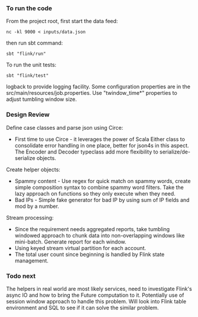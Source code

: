 ### To run the code
From the project root, first start the data feed:
```
nc -kl 9000 < inputs/data.json
```
then run sbt command:
```
sbt "flink/run"
```
To run the unit tests:
```
sbt "flink/test"
```
logback to provide logging facility.
Some configuration properties are in the src/main/resources/job.properties. Use "twindow_time*" properties to adjust tumbling window size.

### Design Review

Define case classes and parse json using Circe:
- First time to use Circe - it leverages the power of Scala Either class to consolidate error handling in one place, better for json4s in this aspect. The Encoder and Decoder typeclass add more flexibility to serialize/de-serialize objects.

Create helper objects:
- Spammy content - Use regex for quick match on spammy words, create simple composition syntax to combine spammy word filters. Take the lazy approach on functions so they only execute when they need.
- Bad IPs - Simple fake generator for bad IP by using sum of IP fields and mod by a number.
	
Stream processing:
- Since the requirement needs aggregated reports, take tumbling windowed approach to chunk data into non-overlapping windows like mini-batch. Generate report for each window.
- Using keyed stream virtual partition for each account.
- The total user count since beginning is handled by Flink state management.

### Todo next
The helpers in real world are most likely services, need to investigate Flink's async IO and how to bring the Future computation to it.
Potentially use of session window approach to handle this problem.
Will look into Flink table environment and SQL to see if it can solve the similar problem.

